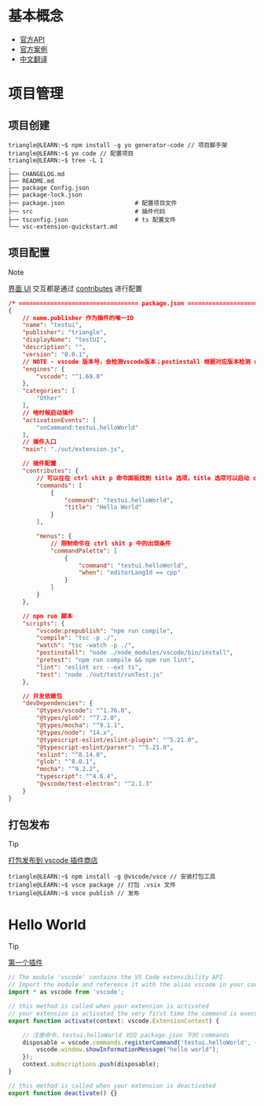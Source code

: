 # 基本概念

- [官方API](https://code.visualstudio.com/api)
- [官方案例](https://github.com/microsoft/vscode-extension-samples)
- [中文翻译](https://rackar.github.io/vscode-ext-doccn/)

# 项目管理

## 项目创建

```term
triangle@LEARN:~$ npm install -g yo generator-code // 项目脚手架
triangle@LEARN:~$ yo code // 配置项目
triangle@LEARN:~$ tree -L 1
.
├── CHANGELOG.md
├── README.md
├── package Config.json
├── package-lock.json
├── package.json                    # 配置项目文件 
├── src								# 插件代码
├── tsconfig.json                   # ts 配置文件
└── vsc-extension-quickstart.md
```

## 项目配置

> [!note]
> [界面 UI](https://code.visualstudio.com/api/ux-guidelines/overview) 交互都是通过 [contributes](https://code.visualstudio.com/api/references/contribution-points) 进行配置

```json
/* ================================== package.json ================================= */
{
	// name.publisher 作为插件的唯一ID
	"name": "testui",
	"publisher": "triangle",
	"displayName": "testUI",
	"description": "",
	"version": "0.0.1",
	// NOTE - vscode 版本号，会检测vscode版本；postinstall 根据对应版本检测 vscode 语法
	"engines": {
		"vscode": "^1.69.0"
	},
	"categories": [
		"Other"
	],
	// 啥时候启动插件
	"activationEvents": [
		"onCommand:testui.helloWorld"
	],
	// 插件入口
	"main": "./out/extension.js",

	// 插件配置
	"contributes": {
		// 可以在在 ctrl shit p 命令面板找到 title 选项，title 选项可以启动 command 
		"commands": [
			{
				"command": "testui.helloWorld",
				"title": "Hello World"
			}
		],

		"menus": {
			// 限制命令在 ctrl shit p 中的出现条件
			"commandPalette": [
				{
					"command": "testui.helloWorld",
					"when": "editorLangId == cpp"
				}
			]
		}
	},

	// npm run 脚本
	"scripts": {
		"vscode:prepublish": "npm run compile",
		"compile": "tsc -p ./",
		"watch": "tsc -watch -p ./",
		"postinstall": "node ./node_modules/vscode/bin/install",
		"pretest": "npm run compile && npm run lint",
		"lint": "eslint src --ext ts",
		"test": "node ./out/test/runTest.js"
	},

	// 开发依赖包
	"devDependencies": {
		"@types/vscode": "^1.76.0",
		"@types/glob": "^7.2.0",
		"@types/mocha": "^9.1.1",
		"@types/node": "14.x",
		"@typescript-eslint/eslint-plugin": "^5.21.0",
		"@typescript-eslint/parser": "^5.21.0",
		"eslint": "^8.14.0",
		"glob": "^8.0.1",
		"mocha": "^9.2.2",
		"typescript": "^4.6.4",
		"@vscode/test-electron": "^2.1.3"
	}
}
```


## 打包发布

>[!tip]
> [打包发布到 vscode 插件商店](https://code.visualstudio.com/api/working-with-extensions/publishing-extension)

```term
triangle@LEARN:~$ npm install -g @vscode/vsce // 安装打包工具
triangle@LEARN:~$ vsce package // 打包 .vsix 文件
triangle@LEARN:~$ vsce publish // 发布
```


# Hello World

>[!tip]
> [第一个插件](https://rackar.github.io/vscode-ext-doccn/get-started/your-first-extension.html#%E5%BC%80%E5%8F%91%E6%8F%92%E4%BB%B6)


```ts
// The module 'vscode' contains the VS Code extensibility API
// Import the module and reference it with the alias vscode in your code below
import * as vscode from 'vscode';

// this method is called when your extension is activated
// your extension is activated the very first time the command is executed
export function activate(context: vscode.ExtensionContext) {

	// 注册命令，testui.helloWorld 对应 package.json 下的 commands
	disposable = vscode.commands.registerCommand('testui.helloWorld', () => {
		vscode.window.showInformationMessage("hello world");
	});
	context.subscriptions.push(disposable);
}

// this method is called when your extension is deactivated
export function deactivate() {}
```

